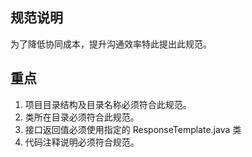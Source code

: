 ## 规范说明

为了降低协同成本，提升沟通效率特此提出此规范。

## 重点

1. 项目目录结构及目录名称必须符合此规范。
2. 类所在目录必须符合此规范。
3. 接口返回值必须使用指定的 ResponseTemplate.java 类
4. 代码注释说明必须符合规范。
